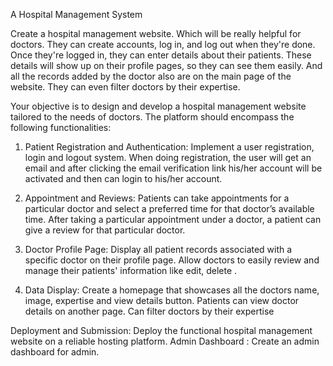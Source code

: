 A Hospital Management System

Create a hospital management website. Which will be really helpful for doctors. They can create accounts, log in, and log out when they're done. Once they're logged in, they can enter details about their patients. These details will show up on their profile pages, so they can see them easily. And all the records added by the doctor also are on the main page of the website. They can even filter doctors by their expertise.

Your objective is to design and develop a hospital management website tailored to the needs of doctors. The platform should encompass the following functionalities:

1. Patient Registration and Authentication: 
Implement a user registration, login and logout system.
When doing registration, the user will get an email and after clicking the email verification link his/her account will be activated and then can login to his/her account.

3. Appointment and Reviews: 
Patients can take appointments for a particular doctor and select a preferred time for that doctor’s available time.
After taking a particular appointment under a doctor, a patient can give a review for that particular doctor.

4. Doctor Profile Page: 
Display all patient records associated with a specific doctor on their profile page.
Allow doctors to easily review and manage their patients' information like edit, delete
.
5. Data Display: 
Create a homepage that showcases all the doctors name, image, expertise and view details button.
Patients can view doctor details on another page. 
Can filter doctors by their expertise

Deployment and Submission: 
Deploy the functional hospital management website on a reliable hosting platform.
Admin Dashboard : 
Create an admin dashboard for admin.
